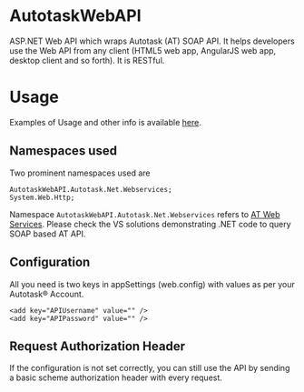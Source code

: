 # AutotaskWebAPI
ASP.NET Web API which wraps Autotask (AT) SOAP API. It helps developers use the Web API from any client (HTML5 web app, AngularJS web app, desktop client and so forth). It is RESTful.

# Usage

Examples of Usage and other info is available [here](https://prasadnarwadkar.github.io/AutotaskWebAPI/).

## Namespaces used
Two prominent namespaces used are
```
AutotaskWebAPI.Autotask.Net.Webservices;
System.Web.Http;
```
Namespace ```AutotaskWebAPI.Autotask.Net.Webservices``` refers to [AT Web Services](https://www.autotask.net/help/Content/AdminSetup/2ExtensionsIntegrations/APIs/WebServicesAPI.htm). Please check the VS solutions demonstrating .NET code to query SOAP based AT API.

## Configuration
  All you need is two keys in appSettings (web.config) with values as per your Autotask&reg; Account.
  ```
  <add key="APIUsername" value="" />
  <add key="APIPassword" value="" />
  ```

## Request Authorization Header

If the configuration is not set correctly, you can still use the API by sending a basic scheme authorization header with every request.

